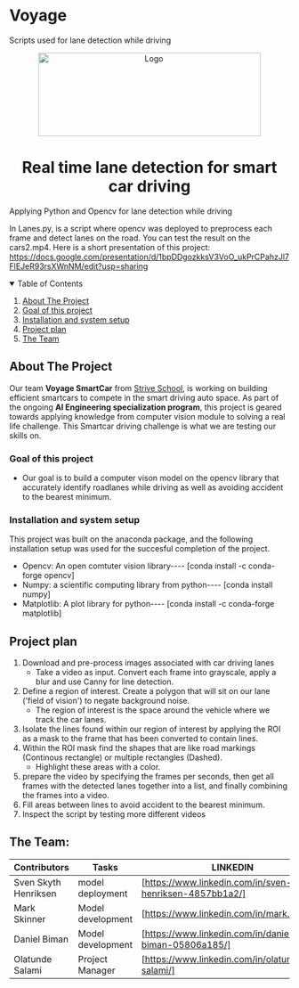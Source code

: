 # Voyage
Scripts used for lane detection while driving


<p align="center">
  <a href="https://github.com/othneildrew/Best-README-Template">
    <img src="https://user-images.githubusercontent.com/27528504/120189327-7e10d200-c217-11eb-9c1c-1f7721fb2d4f.png" alt="Logo" width="400" height="150">
  </a>

  <h1 align="center">Real time lane detection for smart car driving</h1>


Applying Python and Opencv for lane detection while driving

In Lanes.py,  is a script where opencv was deployed to preprocess each frame and detect lanes on the road. You can test the result on the cars2.mp4.
Here is a short presentation of this project: https://docs.google.com/presentation/d/1bpDDgozkksV3VoO_ukPrCPahzJl7FlEJeR93rsXWnNM/edit?usp=sharing



<!-- TABLE OF CONTENTS -->
<details open="open">
  <summary>Table of Contents</summary>
  <ol>
    <li>
      <a href="#about-the-project">About The Project</a>
    </li>
    <li>
      <a href="#goal-of-this-project">Goal of this project</a>
    </li>
    <li>
      <a href="#installation-and-system-setup">Installation and system setup</a>
    </li>
    <li>
      <a href="#project-plan">Project plan</a>
    </li>
    <li>
      <a href="#the-team">The Team</a>
    </li>
  </ol>
</details>


<!-- ABOUT THE PROJECT -->
## About The Project
Our team **Voyage SmartCar** from [Strive School](https://strive.school/), is working on building efficient smartcars to compete in the smart driving auto space. 
As part of the ongoing **AI Engineering specialization program**, this project is geared towards applying knowledge from computer vision module to solving a real life challenge.
This Smartcar driving challenge is what we are testing our skills on.


<!-- GETTING STARTED -->


### Goal of this project
* Our goal is to build a computer vison model on the opencv library that accurately identify roadlanes while driving as well as avoiding accident to the bearest minimum. 

### Installation and system setup
This project was built on the anaconda package, and the following installation setup was used for the succesful completion of the project.

* Opencv: An open comtuter vision library---- [conda install -c conda-forge opencv]
* Numpy: a scientific computing library from python---- [conda install numpy] 
* Matplotlib: A plot library for python---- [conda install -c conda-forge matplotlib]


## Project plan

1. Download and pre-process images associated with car driving lanes 
    * Take a video as input. Convert each frame into grayscale, apply a blur and use Canny for line detection.
2. Define a region of interest. Create a polygon that will sit on our lane ('field of vision') to negate background noise.  
    * The region of interest is the space around the vehicle where we track the car lanes. 
3. Isolate the lines found within our region of interest by applying the ROI as a mask to the frame that has been converted to contain lines.
4. Within the ROI mask find the shapes that are like road markings (Continous rectangle) or multiple rectangles (Dashed). 
    * Highlight these areas with a color.
5. prepare the video by specifying the frames per seconds, then get all frames  with the detected lanes together into a list, and finally combining the frames into a video.
6. Fill areas between lines to avoid accident to the bearest minimum.
7. Inspect the script by testing more different videos



<!-- CONTACT -->
## The Team:

| Contributors | Tasks | LINKEDIN|
| ------ | ------ | ------ |
| Sven Skyth Henriksen | model deployment| [https://www.linkedin.com/in/sven-skyth-henriksen-4857bb1a2/]|
| Mark Skinner | Model development | [https://www.linkedin.com/in/mark.skinner] |
| Daniel Biman | Model development | [https://www.linkedin.com/in/daniel-biman-05806a185/]|
| Olatunde Salami  | Project Manager | [https://www.linkedin.com/in/olatunde-salami/]|
